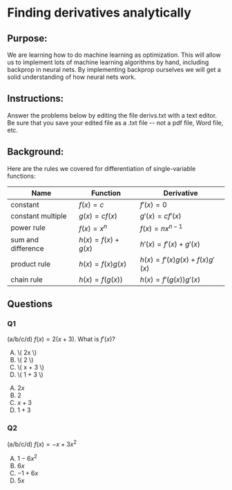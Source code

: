 # Finding derivatives analytically




<style type="text/css">
    ol { list-style-type: upper-alpha; }
</style>




## Purpose: 

We are learning how to do machine learning as optimization.  This will allow us to implement lots of machine learning algorithms by hand, including backprop in neural nets.  By implementing backprop ourselves we will get a solid understanding of how neural nets work.

## Instructions:  

Answer the problems below by editing the file derivs.txt with a text editor.  Be sure that you save your edited file as a .txt file -- not a pdf file, Word file, etc.

## Background:

Here are the rules we covered for differentiation of single-variable functions:

| Name               | Function               | Derivative                       |
|--------------------|------------------------|----------------------------------|
| constant           | $`f(x) = c`$           | $`f'(x) = 0`$                    |
| constant multiple  | $`g(x) = cf(x)`$       | $`g'(x) = cf'(x)`$               |
| power rule         | $`f(x) = x^{n}`$       | $`f(x) = nx^{n-1}`$              |
| sum and difference | $`h(x) = f(x) + g(x)`$ | $`h'(x) = f'(x) + g'(x)`$        |
| product rule       | $`h(x) = f(x)g(x)`$    | $`h(x) = f'(x)g(x) + f(x)g'(x)`$ |
| chain rule         | $`h(x) = f(g(x))`$     | $`h(x) = f'(g(x))g'(x)`$         |

## Questions

### Q1

(a/b/c/d)
$`f(x) = 2(x + 3)`$.
What is $`f'(x)`$?

<ol type="a">
  <li> \( 2x \) </li>
  <li> \( 2 \) </li>
  <li> \( x + 3 \) </li>
  <li> \( 1 + 3 \) </li>
</ol>

1. $`2x`$
2. $2$
3. $`x + 3`$
4. $`1 + 3`$

### Q2

(a/b/c/d)
$`f(x) = -x + 3x^2`$

1. $`1 - 6x^2`$
2. $`6x`$
3. $`-1 + 6x`$
4. $`5x`$




